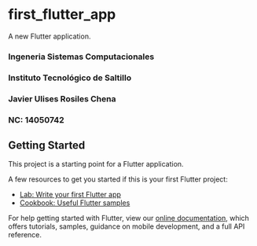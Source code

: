 # first_flutter_app

A new Flutter application.

###   Ingeneria Sistemas Computacionales
###    Instituto Tecnológico de Saltillo
            
### Javier Ulises Rosiles Chena
### NC: 14050742

## Getting Started

This project is a starting point for a Flutter application.

A few resources to get you started if this is your first Flutter project:

- [Lab: Write your first Flutter app](https://flutter.dev/docs/get-started/codelab)
- [Cookbook: Useful Flutter samples](https://flutter.dev/docs/cookbook)

For help getting started with Flutter, view our
[online documentation](https://flutter.dev/docs), which offers tutorials,
samples, guidance on mobile development, and a full API reference.
